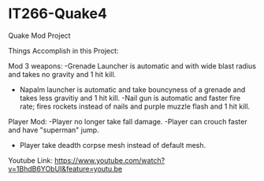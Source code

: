 # IT266-Quake4
Quake Mod Project

Things Accomplish in this Project:
 
 Mod 3 weapons: 
-Grenade Launcher is automatic and with wide blast radius and takes no gravity and 1 hit kill.
- Napalm launcher is automatic and take bouncyness of a grenade and takes less gravitiy and 1 hit kill.
-Nail gun is automatic and faster fire rate; fires rockets instead of nails and purple muzzle flash and 1 hit kill.

Player Mod:
-Player no longer take fall damage.
-Player can crouch faster and have "superman" jump.
- Player take deadth corpse mesh instead of default mesh. 

Youtube Link:
https://www.youtube.com/watch?v=1BhdB6YObUI&feature=youtu.be

